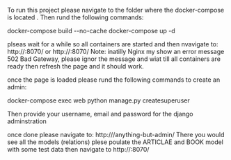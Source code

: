 To run this project please navigate to the folder where the docker-compose is located .
Then rund the following commands:

docker-compose build --no-cache
docker-compose up -d 


plseas wait for a while so all containers are started and then nvavigate to:
http://<external-ip address>:8070/   or http://<localhost-ip address>:8070/
Note: inatilly Nginx my show an error message 502 Bad Gateway, please ignor the message 
and wiat till all containers are ready then refresh the page and it should work.


once the page is loaded please rund the following commands to create an admin:

docker-compose exec web python manage.py createsuperuser

Then provide your username, email and password for the django adminstration

once done please navigate to: http://<external-ip address>/anything-but-admin/
There you would see all the models (relations) plese poulate the ARTICLAE and BOOK model with some test data
then navigate to   http://<external-ip address>:8070/   
 

